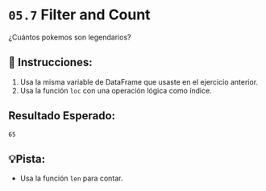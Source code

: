 # `05.7` Filter and Count

¿Cuántos pokemos son legendarios?

## 📝 Instrucciones:

1. Usa la misma variable de DataFrame que usaste en el ejercicio anterior.
2. Usa la función `loc` con una operación lógica como índice. 

## Resultado Esperado:

`65`

## 💡Pista: 

+ Usa la función `len` para contar.

